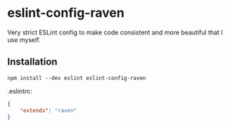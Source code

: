 # eslint-config-raven
Very strict ESLint config to make code consistent and more beautiful that I use myself.

## Installation
```
npm install --dev eslint eslint-config-raven
```

.eslintrc:
```json
{
	"extends": "raven"
}
```
